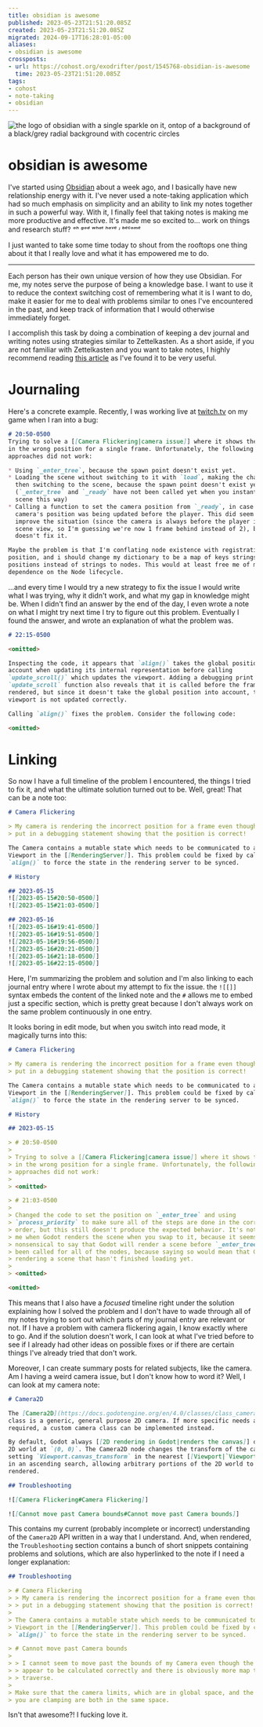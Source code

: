 ```yaml
---
title: obsidian is awesome
published: 2023-05-23T21:51:20.085Z
created: 2023-05-23T21:51:20.085Z
migrated: 2024-09-17T16:28:01-05:00
aliases:
- obsidian is awesome
crossposts:
- url: https://cohost.org/exodrifter/post/1545768-obsidian-is-awesome
  time: 2023-05-23T21:51:20.085Z
tags:
- cohost
- note-taking
- obsidian
---
```


![the logo of obsidian with a single sparkle on it, ontop of a background of a black/grey radial background with cocentric circles](20230523215120-obsidian.png)

# obsidian is awesome

I've started using [Obsidian](https://obsidian.md/) about a week ago, and I basically have new relationship energy with it. I've never used a note-taking application which had so much emphasis on simplicity and an ability to link my notes together in such a powerful way. With it, I finally feel that taking notes is making me more productive and effective. It's made me so excited to... work on things and research stuff? _ᵒʰ ᵍᵒᵈ ʷʰᵃᵗ ʰᵃᵛᵉ ᶦ ᵇᵉᶜᵒᵐᵉ_

I just wanted to take some time today to shout from the rooftops one thing about it that I really love and what it has empowered me to do.

---

Each person has their own unique version of how they use Obsidian. For me, my notes serve the purpose of being a knowledge base. I want to use it to reduce the context switching cost of remembering what it is I want to do, make it easier for me to deal with problems similar to ones I've encountered in the past, and keep track of information that I would otherwise immediately forget.

I accomplish this task by doing a combination of keeping a dev journal and writing notes using strategies similar to Zettelkasten. As a short aside, if you are not familiar with Zettelkasten and you want to take notes, I highly recommend reading [this article](https://writingcooperative.com/zettelkasten-how-one-german-scholar-was-so-freakishly-productive-997e4e0ca125) as I've found it to be very useful.

# Journaling

Here's a concrete example. Recently, I was working live at [twitch.tv](https://www.twitch.tv/exodrifter_) on my game when I ran into a bug:

```md
# 20:50-0500
Trying to solve a [[Camera Flickering|camera issue]] where it shows the player
in the wrong position for a single frame. Unfortunately, the following
approaches did not work:

* Using `_enter_tree`, because the spawn point doesn't exist yet.
* Loading the scene without switching to it with `load`, making the change, and
  then switching to the scene, because the spawn point doesn't exist yet
  (`_enter_tree` and `_ready` have not been called yet when you instantiate a
  scene this way)
* Calling a function to set the camera position from `_ready`, in case the
  camera's position was being updated before the player. This did seem to
  improve the situation (since the camera is always before the player in the
  scene view, so I'm guessing we're now 1 frame behind instead of 2), but it
  doesn't fix it.

Maybe the problem is that I'm conflating node existence with registration of the
position, and i should change my dictionary to be a map of keys strings to
positions instead of strings to nodes. This would at least free me of my
dependence on the Node lifecycle.
```

...and every time I would try a new strategy to fix the issue I would write what I was trying, why it didn't work, and what my gap in knowledge might be. When I didn't find an answer by the end of the day, I even wrote a note on what I might try next time I try to figure out this problem. Eventually I found the answer, and wrote an explanation of what the problem was.

```md
# 22:15-0500

<omitted>

Inspecting the code, it appears that `align()` takes the global position into
account when updating its internal representation before calling
`update_scroll()` which updates the viewport. Adding a debugging print for the
`update_scroll` function also reveals that it is called before the frame is
rendered, but since it doesn't take the global position into account, the
viewport is not updated correctly.

Calling `align()` fixes the problem. Consider the following code:

<omitted>
```

# Linking

So now I have a full timeline of the problem I encountered, the things I tried to fix it, and what the ultimate solution turned out to be. Well, great! That can be a note too:

```md
# Camera Flickering

> My camera is rendering the incorrect position for a frame even though I've
> put in a debugging statement showing that the position is correct!

The Camera contains a mutable state which needs to be communicated to a
Viewport in the [[RenderingServer]]. This problem could be fixed by calling
`align()` to force the state in the rendering server to be synced.

# History

## 2023-05-15
![[2023-05-15#20:50-0500]]
![[2023-05-15#21:03-0500]]

## 2023-05-16
![[2023-05-16#19:41-0500]]
![[2023-05-16#19:51-0500]]
![[2023-05-16#19:56-0500]]
![[2023-05-16#20:21-0500]]
![[2023-05-16#21:18-0500]]
![[2023-05-16#22:15-0500]]
```

Here, I'm summarizing the problem and solution and I'm also linking to each journal entry where I wrote about my attempt to fix the issue. the `![[]]` syntax embeds the content of the linked note and the `#` allows me to embed just a specific section, which is pretty great because I don't always work on the same problem continuously in one entry.

It looks boring in edit mode, but when you switch into read mode, it magically turns into this:

```md
# Camera Flickering

> My camera is rendering the incorrect position for a frame even though I've
> put in a debugging statement showing that the position is correct!

The Camera contains a mutable state which needs to be communicated to a
Viewport in the [[RenderingServer]]. This problem could be fixed by calling
`align()` to force the state in the rendering server to be synced.

# History

## 2023-05-15

> # 20:50-0500
>
> Trying to solve a [[Camera Flickering|camera issue]] where it shows the player
> in the wrong position for a single frame. Unfortunately, the following
> approaches did not work:
>
> <omitted>

> # 21:03-0500
>
> Changed the code to set the position on `_enter_tree` and using
> `process_priority` to make sure all of the steps are done in the correct
> order, but this still doesn't produce the expected behavior. It's not clear to
> me when Godot renders the scene when you swap to it, because it seems
> nonsensical to say that Godot will render a scene before `_enter_tree` has
> been called for all of the nodes, because saying so would mean that Godot is
> rendering a scene that hasn't finished loading yet.
>
> <omitted>

<omitted>
```

This means that I also have a _focused_ timeline right under the solution explaining how I solved the problem and I don't have to wade through all of my notes trying to sort out which parts of my journal entry are relevant or not. If I have a problem with camera flickering again, I know exactly where to go. And if the solution doesn't work, I can look at what I've tried before to see if I already had other ideas on possible fixes or if there are certain things I've already tried that don't work.

Moreover, I can create summary posts for related subjects, like the camera. Am I having a weird camera issue, but I don't know how to word it? Well, I can look at my camera note:

```md
# Camera2D

The [Camera2D](https://docs.godotengine.org/en/4.0/classes/class_camera2d.html)
class is a generic, general purpose 2D camera. If more specific needs are
required, a custom camera class can be implemented instead.

By default, Godot always [[2D rendering in Godot|renders the canvas]] of the
2D world at `(0, 0)`. The Camera2D node changes the transform of the canvas by
setting `Viewport.canvas_transform` in the nearest [[Viewport|`Viewport`]] node
in an ascending search, allowing arbitrary portions of the 2D world to be
rendered.

## Troubleshooting

![[Camera Flickering#Camera Flickering]]

![[Cannot move past Camera bounds#Cannot move past Camera bounds]]
```

This contains my current (probably incomplete or incorrect) understanding of the `Camera2D` API written in a way that I understand. And, when rendered, the `Troubleshooting` section contains a bunch of short snippets containing problems and solutions, which are also hyperlinked to the note if I need a longer explanation:

```md
## Troubleshooting

> # Camera Flickering
> > My camera is rendering the incorrect position for a frame even though I've
> > put in a debugging statement showing that the position is correct!
>
> The Camera contains a mutable state which needs to be communicated to a
> Viewport in the [[RenderingServer]]. This problem could be fixed by calling
> `align()` to force the state in the rendering server to be synced.

> # Cannot move past Camera bounds
>
> > I cannot seem to move past the bounds of my Camera even though the bounds
> > appear to be calculated correctly and there is obviously more map that I can
> > traverse.
>
> Make sure that the camera limits, which are in global space, and the position
> you are clamping are both in the same space.
```

Isn't that awesome?! I fucking love it.
